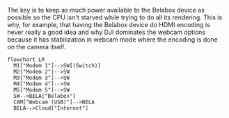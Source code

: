 The key is to keep as much power available to the Belabox device as possible so the CPU isn't starved while trying to do all its rendering. This is why, for example, that having the Belabox device do HDMI encoding is never really a good idea and why DJI dominates the webcam options because it has stabilization in webcam mode where the encoding is done on the camera itself.

```mermaid
flowchart LR
  M1["Modem 1"]-->SW[(Switch)]
  M2["Modem 2"]-->SW
  M3["Modem 3"]-->SW
  M4["Modem 4"]-->SW
  M5["Modem 5"]-->SW
  SW-->BELA["Belabox"]
  CAM["Webcam (USB)"]-->BELA
  BELA-->Cloud["Internet"]
```
